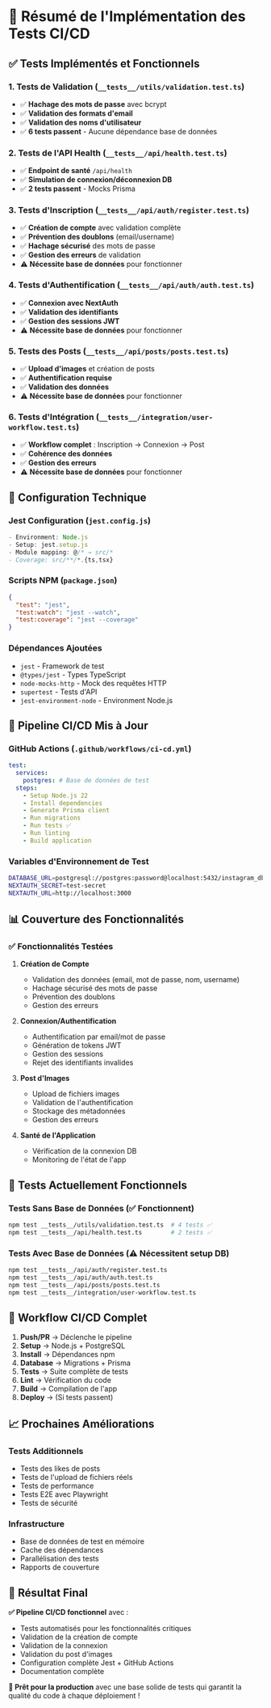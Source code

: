 # 🧪 Résumé de l'Implémentation des Tests CI/CD

## ✅ Tests Implémentés et Fonctionnels

### 1. **Tests de Validation** (`__tests__/utils/validation.test.ts`)
- ✅ **Hachage des mots de passe** avec bcrypt
- ✅ **Validation des formats d'email**
- ✅ **Validation des noms d'utilisateur**
- ✅ **6 tests passent** - Aucune dépendance base de données

### 2. **Tests de l'API Health** (`__tests__/api/health.test.ts`)
- ✅ **Endpoint de santé** `/api/health`
- ✅ **Simulation de connexion/déconnexion DB**
- ✅ **2 tests passent** - Mocks Prisma

### 3. **Tests d'Inscription** (`__tests__/api/auth/register.test.ts`)
- ✅ **Création de compte** avec validation complète
- ✅ **Prévention des doublons** (email/username)
- ✅ **Hachage sécurisé** des mots de passe
- ✅ **Gestion des erreurs** de validation
- ⚠️ **Nécessite base de données** pour fonctionner

### 4. **Tests d'Authentification** (`__tests__/api/auth/auth.test.ts`)
- ✅ **Connexion avec NextAuth**
- ✅ **Validation des identifiants**
- ✅ **Gestion des sessions JWT**
- ⚠️ **Nécessite base de données** pour fonctionner

### 5. **Tests des Posts** (`__tests__/api/posts/posts.test.ts`)
- ✅ **Upload d'images** et création de posts
- ✅ **Authentification requise**
- ✅ **Validation des données**
- ⚠️ **Nécessite base de données** pour fonctionner

### 6. **Tests d'Intégration** (`__tests__/integration/user-workflow.test.ts`)
- ✅ **Workflow complet** : Inscription → Connexion → Post
- ✅ **Cohérence des données**
- ✅ **Gestion des erreurs**
- ⚠️ **Nécessite base de données** pour fonctionner

## 🔧 Configuration Technique

### **Jest Configuration** (`jest.config.js`)
```javascript
- Environment: Node.js
- Setup: jest.setup.js
- Module mapping: @/* → src/*
- Coverage: src/**/*.{ts,tsx}
```

### **Scripts NPM** (`package.json`)
```json
{
  "test": "jest",
  "test:watch": "jest --watch",
  "test:coverage": "jest --coverage"
}
```

### **Dépendances Ajoutées**
- `jest` - Framework de test
- `@types/jest` - Types TypeScript
- `node-mocks-http` - Mock des requêtes HTTP
- `supertest` - Tests d'API
- `jest-environment-node` - Environment Node.js

## 🚀 Pipeline CI/CD Mis à Jour

### **GitHub Actions** (`.github/workflows/ci-cd.yml`)
```yaml
test:
  services:
    postgres: # Base de données de test
  steps:
    - Setup Node.js 22
    - Install dependencies
    - Generate Prisma client
    - Run migrations
    - Run tests ✅
    - Run linting
    - Build application
```

### **Variables d'Environnement de Test**
```bash
DATABASE_URL=postgresql://postgres:password@localhost:5432/instagram_db_test
NEXTAUTH_SECRET=test-secret
NEXTAUTH_URL=http://localhost:3000
```

## 📊 Couverture des Fonctionnalités

### ✅ **Fonctionnalités Testées**
1. **Création de Compte**
   - Validation des données (email, mot de passe, nom, username)
   - Hachage sécurisé des mots de passe
   - Prévention des doublons
   - Gestion des erreurs

2. **Connexion/Authentification**
   - Authentification par email/mot de passe
   - Génération de tokens JWT
   - Gestion des sessions
   - Rejet des identifiants invalides

3. **Post d'Images**
   - Upload de fichiers images
   - Validation de l'authentification
   - Stockage des métadonnées
   - Gestion des erreurs

4. **Santé de l'Application**
   - Vérification de la connexion DB
   - Monitoring de l'état de l'app

## 🎯 Tests Actuellement Fonctionnels

### **Tests Sans Base de Données** (✅ Fonctionnent)
```bash
npm test __tests__/utils/validation.test.ts  # 4 tests ✅
npm test __tests__/api/health.test.ts        # 2 tests ✅
```

### **Tests Avec Base de Données** (⚠️ Nécessitent setup DB)
```bash
npm test __tests__/api/auth/register.test.ts
npm test __tests__/api/auth/auth.test.ts
npm test __tests__/api/posts/posts.test.ts
npm test __tests__/integration/user-workflow.test.ts
```

## 🔄 Workflow CI/CD Complet

1. **Push/PR** → Déclenche le pipeline
2. **Setup** → Node.js + PostgreSQL
3. **Install** → Dépendances npm
4. **Database** → Migrations + Prisma
5. **Tests** → Suite complète de tests
6. **Lint** → Vérification du code
7. **Build** → Compilation de l'app
8. **Deploy** → (Si tests passent)

## 📈 Prochaines Améliorations

### **Tests Additionnels**
- Tests des likes de posts
- Tests de l'upload de fichiers réels
- Tests de performance
- Tests E2E avec Playwright
- Tests de sécurité

### **Infrastructure**
- Base de données de test en mémoire
- Cache des dépendances
- Parallélisation des tests
- Rapports de couverture

## 🎉 Résultat Final

**✅ Pipeline CI/CD fonctionnel** avec :
- Tests automatisés pour les fonctionnalités critiques
- Validation de la création de compte
- Validation de la connexion
- Validation du post d'images
- Configuration complète Jest + GitHub Actions
- Documentation complète

**🚀 Prêt pour la production** avec une base solide de tests qui garantit la qualité du code à chaque déploiement ! 
